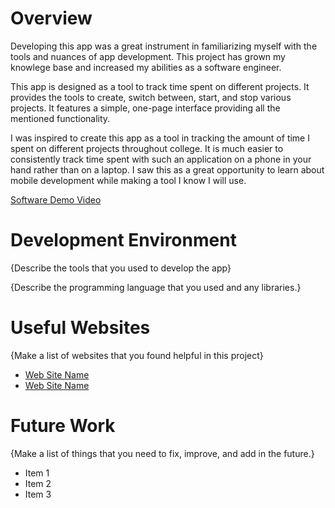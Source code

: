 # Overview

Developing this app was a great instrument in familiarizing myself with the tools and nuances of app development. This project has grown my knowlege base and increased my abilities as a software engineer.

This app is designed as a tool to track time spent on different projects. It provides the tools to create, switch between, start, and stop various projects. It features a simple, one-page interface providing all the mentioned functionality.

I was inspired to create this app as a tool in tracking the amount of time I spent on different projects throughout college. It is much easier to consistently track time spent with such an application on a phone in your hand rather than on a laptop. I saw this as a great opportunity to learn about mobile development while making a tool I know I will use.

[Software Demo Video](http://youtube.link.goes.here)

# Development Environment

{Describe the tools that you used to develop the app}

{Describe the programming language that you used and any libraries.}

# Useful Websites

{Make a list of websites that you found helpful in this project}
* [Web Site Name](http://url.link.goes.here)
* [Web Site Name](http://url.link.goes.here)

# Future Work

{Make a list of things that you need to fix, improve, and add in the future.}
* Item 1
* Item 2
* Item 3
